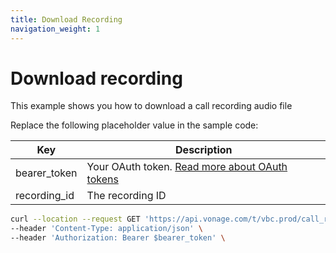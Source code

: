 ```yaml
---
title: Download Recording
navigation_weight: 1
---
```


# Download recording
This example shows you how to download a call recording audio file

Replace the following placeholder value in the sample code:

| Key        | Description                                                                                            |
|------------|--------------------------------------------------------------------------------------------------------|
| bearer_token | Your OAuth token. [Read more about OAuth tokens](https://developer.nexmo.com/vonage-business-cloud/vbc-apis/getting-started/authentication) |
| recording_id | The recording ID |


``` bash
curl --location --request GET 'https://api.vonage.com/t/vbc.prod/call_recording/v1/api/audio/recording/$recording_id' \
--header 'Content-Type: application/json' \
--header 'Authorization: Bearer $bearer_token' \
```

